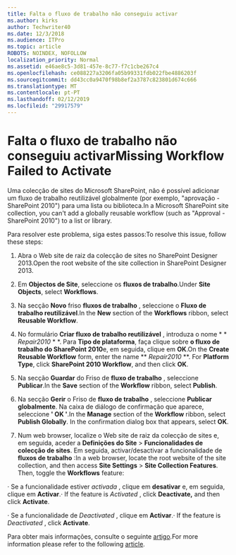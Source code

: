 ```yaml
---
title: Falta o fluxo de trabalho não conseguiu activar
ms.author: kirks
author: Techwriter40
ms.date: 12/3/2018
ms.audience: ITPro
ms.topic: article
ROBOTS: NOINDEX, NOFOLLOW
localization_priority: Normal
ms.assetid: e46ae8c5-3d81-457e-8c77-f7c1cbe267c4
ms.openlocfilehash: ce088227a3206fa05b99331fdb022fbe4886203f
ms.sourcegitcommit: dd43cc0a9470f98b8ef2a3787c823801d674c666
ms.translationtype: MT
ms.contentlocale: pt-PT
ms.lasthandoff: 02/12/2019
ms.locfileid: "29917579"
---
```

# <a name="missing-workflow-failed-to-activate"></a><span data-ttu-id="c78db-102">Falta o fluxo de trabalho não conseguiu activar</span><span class="sxs-lookup"><span data-stu-id="c78db-102">Missing Workflow Failed to Activate</span></span>

<span data-ttu-id="c78db-103">Uma colecção de sites do Microsoft SharePoint, não é possível adicionar um fluxo de trabalho reutilizável globalmente (por exemplo, "aprovação - SharePoint 2010") para uma lista ou biblioteca.</span><span class="sxs-lookup"><span data-stu-id="c78db-103">In a Microsoft SharePoint site collection, you can't add a globally reusable workflow (such as "Approval - SharePoint 2010") to a list or library.</span></span>
  
<span data-ttu-id="c78db-104">Para resolver este problema, siga estes passos:</span><span class="sxs-lookup"><span data-stu-id="c78db-104">To resolve this issue, follow these steps:</span></span> 
  
1. <span data-ttu-id="c78db-105">Abra o Web site de raiz da colecção de sites no SharePoint Designer 2013.</span><span class="sxs-lookup"><span data-stu-id="c78db-105">Open the root website of the site collection in SharePoint Designer 2013.</span></span>
  
2. <span data-ttu-id="c78db-106">Em **Objectos de Site**, seleccione os **fluxos de trabalho**.</span><span class="sxs-lookup"><span data-stu-id="c78db-106">Under **Site Objects**, select **Workflows**.</span></span> 
  
3. <span data-ttu-id="c78db-107">Na secção **Novo** friso **fluxos de trabalho** , seleccione o **Fluxo de trabalho reutilizável**.</span><span class="sxs-lookup"><span data-stu-id="c78db-107">In the **New** section of the **Workflows** ribbon, select **Reusable Workflow**.</span></span> 
  
4. <span data-ttu-id="c78db-p101">No formulário **Criar fluxo de trabalho reutilizável** , introduza o nome \* \* *Repair2010* \* \*. Para **Tipo de plataforma**, faça clique sobre **o fluxo de trabalho do SharePoint 2010**e, em seguida, clique em **OK**.</span><span class="sxs-lookup"><span data-stu-id="c78db-p101">On the **Create Reusable Workflow** form, enter the name \*\* *Repair2010* \*\*. For **Platform Type**, click **SharePoint 2010 Workflow**, and then click **OK**.</span></span> 
  
1. <span data-ttu-id="c78db-110">Na secção **Guardar** do Friso de **fluxo de trabalho** , seleccione **Publicar**.</span><span class="sxs-lookup"><span data-stu-id="c78db-110">In the **Save** section of the **Workflow** ribbon, select **Publish**.</span></span> 
  
2. <span data-ttu-id="c78db-p102">Na secção **Gerir** o Friso de **fluxo de trabalho** , seleccione **Publicar globalmente**. Na caixa de diálogo de confirmação que aparece, seleccione **' OK '**.</span><span class="sxs-lookup"><span data-stu-id="c78db-p102">In the **Manage** section of the **Workflow** ribbon, select **Publish Globally**. In the confirmation dialog box that appears, select **OK**.</span></span> 
  
3. <span data-ttu-id="c78db-p103">Num web browser, localize o Web site de raiz da colecção de sites e, em seguida, aceder a **Definições do Site** \> **Funcionalidades de colecção de sites**. Em seguida, activar/desactivar a funcionalidade de **fluxos de trabalho** :</span><span class="sxs-lookup"><span data-stu-id="c78db-p103">In a web browser, locate the root website of the site collection, and then access **Site Settings** \> **Site Collection Features**. Then, toggle the **Workflows** feature:</span></span> 
  
<span data-ttu-id="c78db-115">· Se a funcionalidade estiver *activada* , clique em **desativar** e, em seguida, clique em **Activar**.</span><span class="sxs-lookup"><span data-stu-id="c78db-115">· If the feature is  *Activated*  , click **Deactivate,** and then click **Activate**.</span></span> 
  
<span data-ttu-id="c78db-116">· Se a funcionalidade de *Deactivated* , clique em **Activar**.</span><span class="sxs-lookup"><span data-stu-id="c78db-116">· If the feature is  *Deactivated*  , click **Activate**.</span></span> 
  
<span data-ttu-id="c78db-117">Para obter mais informações, consulte o seguinte [artigo](https://go.microsoft.com/fwlink/?linkid=2047770&amp;clcid=0x409).</span><span class="sxs-lookup"><span data-stu-id="c78db-117">For more information please refer to the following [article](https://go.microsoft.com/fwlink/?linkid=2047770&amp;clcid=0x409).</span></span>
  

